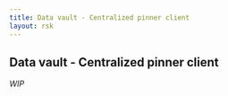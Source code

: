 ```yaml
---
title: Data vault - Centralized pinner client
layout: rsk
---
```


## Data vault - Centralized pinner client

_WIP_
